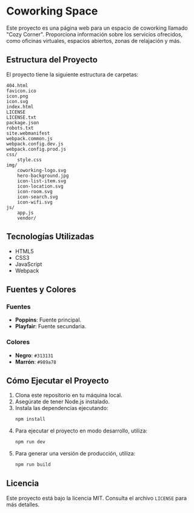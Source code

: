 # Coworking Space

Este proyecto es una página web para un espacio de coworking llamado "Cozy Corner". Proporciona información sobre los servicios ofrecidos, como oficinas virtuales, espacios abiertos, zonas de relajación y más.

## Estructura del Proyecto

El proyecto tiene la siguiente estructura de carpetas:

```
404.html
favicon.ico
icon.png
icon.svg
index.html
LICENSE
LICENSE.txt
package.json
robots.txt
site.webmanifest
webpack.common.js
webpack.config.dev.js
webpack.config.prod.js
css/
    style.css
img/
    coworking-logo.svg
    hero-background.jpg
    icon-list-item.svg
    icon-location.svg
    icon-room.svg
    icon-search.svg
    icon-wifi.svg
js/
    app.js
    vendor/
```

## Tecnologías Utilizadas

- HTML5
- CSS3
- JavaScript
- Webpack

## Fuentes y Colores

### Fuentes
- **Poppins**: Fuente principal.
- **Playfair**: Fuente secundaria.

### Colores
- **Negro**: `#313131`
- **Marrón**: `#989a78`

## Cómo Ejecutar el Proyecto

1. Clona este repositorio en tu máquina local.
2. Asegúrate de tener Node.js instalado.
3. Instala las dependencias ejecutando:
   ```bash
   npm install
   ```
4. Para ejecutar el proyecto en modo desarrollo, utiliza:
   ```bash
   npm run dev
   ```
5. Para generar una versión de producción, utiliza:
   ```bash
   npm run build
   ```

## Licencia

Este proyecto está bajo la licencia MIT. Consulta el archivo `LICENSE` para más detalles.